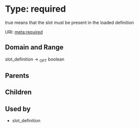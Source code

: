 
# Type: required


true means that the slot must be present in the loaded definition

URI: [meta:required](https://w3id.org/biolink/biolinkml/meta/required)


## Domain and Range

slot_definition ->  <sub>OPT</sub> boolean

## Parents


## Children


## Used by

 * slot_definition
